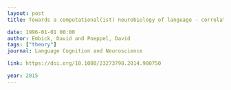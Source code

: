```yaml
---
layout: post
title: Towards a computational(ist) neurobiology of language - correlational, integrated and explanatory neurolinguistics

date: 1996-01-01 00:00
author: Embick, David and Poeppel, David
tags: ["theory"]
journal: Language Cognition and Neuroscience

link: https://doi.org/10.1080/23273798.2014.980750

year: 2015
---
```




